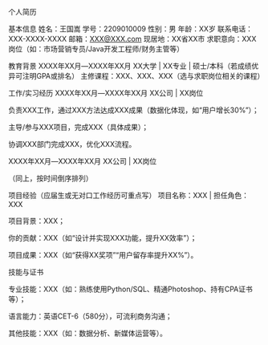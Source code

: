 个人简历

基本信息
姓名：王国嵩
学号：2209010009
性别：男
年龄：XX岁
联系电话：XXX-XXXX-XXXX
邮箱：XXX@XXX.com
现居地：XX省XX市
求职意向：XXX岗位（如：市场营销专员/Java开发工程师/财务主管等）

教育背景
XXXX年XX月—XXXX年XX月
XX大学 | XX专业 | 硕士/本科（若成绩优异可注明GPA或排名）
主修课程：XXX、XXX、XXX（选与求职岗位相关的课程）

工作/实习经历
XXXX年XX月—XXXX年XX月
XX公司 | XX岗位

负责XXX工作，通过XXX方法达成XXX成果（数据化体现，如“用户增长30%”）；

主导/参与XXX项目，完成XXX（具体成果）；

协调XXX部门完成XXX，优化XXX流程。

XXXX年XX月—XXXX年XX月
XX公司 | XX岗位

（同上，按时间倒序排列）

项目经验（应届生或无对口工作经历可重点写）
项目名称：XXX | 担任角色：XXX

项目背景：XXX；

你的贡献：XXX（如“设计并实现XXX功能，提升XX效率”）；

项目成果：XXX（如“获得XX奖项”“用户留存率提升XX%”）。

技能与证书

专业技能：XXX（如：熟练使用Python/SQL、精通Photoshop、持有CPA证书等）；

语言能力：英语CET-6（580分），可流利商务沟通；

其他技能：XXX（如：数据分析、新媒体运营等）。
